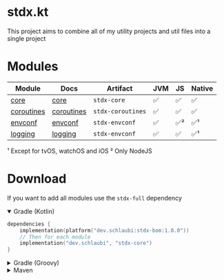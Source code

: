 # stdx.kt

This project aims to combine all of my utility projects and util files into a single project

# Modules

| Module                   | Docs                                                 | Artifact          | JVM | JS  | Native |
|--------------------------|------------------------------------------------------|-------------------|-----|-----|--------|
| [core](core)             | [core](https://stdx.schlau.bi/stdx-core)             | `stdx-core`       | ✅   | ✅   | ✅      |
| [coroutines](coroutines) | [coroutines](https://stdx.schlau.bi/stdx-coroutines) | `stdx-coroutines` | ✅   | ✅   | ✅      |
| [envconf](coroutines)    | [envconf](https://stdx.schlau.bi/stdx-envconf)       | `stdx-envconf`    | ✅   | ✅²  | ✅¹     |
| [logging](logging)       | [logging](https://stdx.schlau.bi/stdx-logging)       | `stdx-envconf`    | ✅   | ✅   | ✅¹     |

¹ Except for tvOS, watchOS and iOS
² Only NodeJS

# Download

If you want to add all modules use the `stdx-full` dependency

<details open>
<summary>Gradle (Kotlin)</summary>

```kotlin
dependencies {
    implementation(platform("dev.schlaubi:stdx-bom:1.0.0"))
    // Then for each module
    implementation("dev.schlaubi", "stdx-core")
}
```

</details>

<details>
<summary>Gradle (Groovy)</summary>

```groovy
dependencies {
    implementation platform("dev.schlaubi:stdx-bom:1.0.0")
    // Then for each module
    implementation 'dev.schlaubi:stdx-core'
}
```

</details>

<details>
<summary>Maven</summary>

```xml

<project>
    <dependencies>
        <dependency>
            <groupId>dev.schlaubi</groupId>
            <!--core or any other module -->
            <artifactId>stdx-core-jvm</artifactId>
            <version>1.0.0</version>
        </dependency>
    </dependencies>
</project>
```

</details>

